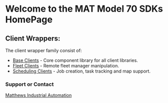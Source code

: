 # Welcome to the MAT Model 70 SDKs HomePage

## Client Wrappers:

The client wrapper family consist of:

* [Base Clients](https://guidanceautomation.github.io/BaseClients/) - Core component library for all client libraries.
* [Fleet Clients](https://guidanceautomation.github.io/FleetClients/) - Remote fleet manager manipulation.
* [Scheduling Clients](https://guidanceautomation.github.io/SchedulingClients/) - Job creation, task tracking and map support.

### Support or Contact

[Matthews Industrial Automation](https://www.matw.com/business-segments/industrial-technologies)
